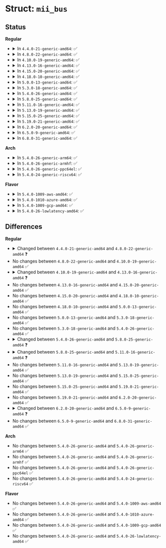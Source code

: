 # Struct: <code>mii_bus</code>

## Status
<b>Regular</b>
<ul>
<li>
<details>
<summary>In <code>4.4.0-21-generic-amd64</code>: ✅</summary>

```c
struct mii_bus {
    struct module * owner;
    const char * name;
    char[17] id;
    void * priv;
    int (*)(struct mii_bus *, int, int) read;
    int (*)(struct mii_bus *, int, int, u16) write;
    int (*)(struct mii_bus *) reset;
    struct mutex mdio_lock;
    struct device * parent;
    enum (anon) state;
    struct device dev;
    struct phy_device *[32] phy_map;
    u32 phy_mask;
    u32 phy_ignore_ta_mask;
    int * irq;
}
```
</details>
</li>
<li>
<details>
<summary>In <code>4.8.0-22-generic-amd64</code>: ✅</summary>

```c
struct mii_bus {
    struct module * owner;
    const char * name;
    char[17] id;
    void * priv;
    int (*)(struct mii_bus *, int, int) read;
    int (*)(struct mii_bus *, int, int, u16) write;
    int (*)(struct mii_bus *) reset;
    struct mutex mdio_lock;
    struct device * parent;
    enum (anon) state;
    struct device dev;
    struct mdio_device *[32] mdio_map;
    u32 phy_mask;
    u32 phy_ignore_ta_mask;
    int[32] irq;
}
```
</details>
</li>
<li>
<details>
<summary>In <code>4.10.0-19-generic-amd64</code>: ✅</summary>

```c
struct mii_bus {
    struct module * owner;
    const char * name;
    char[17] id;
    void * priv;
    int (*)(struct mii_bus *, int, int) read;
    int (*)(struct mii_bus *, int, int, u16) write;
    int (*)(struct mii_bus *) reset;
    struct mutex mdio_lock;
    struct device * parent;
    enum (anon) state;
    struct device dev;
    struct mdio_device *[32] mdio_map;
    u32 phy_mask;
    u32 phy_ignore_ta_mask;
    int[32] irq;
}
```
</details>
</li>
<li>
<details>
<summary>In <code>4.13.0-16-generic-amd64</code>: ✅</summary>

```c
struct mii_bus {
    struct module * owner;
    const char * name;
    char[61] id;
    void * priv;
    int (*)(struct mii_bus *, int, int) read;
    int (*)(struct mii_bus *, int, int, u16) write;
    int (*)(struct mii_bus *) reset;
    struct mutex mdio_lock;
    struct device * parent;
    enum (anon) state;
    struct device dev;
    struct mdio_device *[32] mdio_map;
    u32 phy_mask;
    u32 phy_ignore_ta_mask;
    int[32] irq;
    int reset_delay_us;
    struct gpio_desc * reset_gpiod;
}
```
</details>
</li>
<li>
<details>
<summary>In <code>4.15.0-20-generic-amd64</code>: ✅</summary>

```c
struct mii_bus {
    struct module * owner;
    const char * name;
    char[61] id;
    void * priv;
    int (*)(struct mii_bus *, int, int) read;
    int (*)(struct mii_bus *, int, int, u16) write;
    int (*)(struct mii_bus *) reset;
    struct mutex mdio_lock;
    struct device * parent;
    enum (anon) state;
    struct device dev;
    struct mdio_device *[32] mdio_map;
    u32 phy_mask;
    u32 phy_ignore_ta_mask;
    int[32] irq;
    int reset_delay_us;
    struct gpio_desc * reset_gpiod;
}
```
</details>
</li>
<li>
<details>
<summary>In <code>4.18.0-10-generic-amd64</code>: ✅</summary>

```c
struct mii_bus {
    struct module * owner;
    const char * name;
    char[61] id;
    void * priv;
    int (*)(struct mii_bus *, int, int) read;
    int (*)(struct mii_bus *, int, int, u16) write;
    int (*)(struct mii_bus *) reset;
    struct mutex mdio_lock;
    struct device * parent;
    enum (anon) state;
    struct device dev;
    struct mdio_device *[32] mdio_map;
    u32 phy_mask;
    u32 phy_ignore_ta_mask;
    int[32] irq;
    int reset_delay_us;
    struct gpio_desc * reset_gpiod;
}
```
</details>
</li>
<li>
<details>
<summary>In <code>5.0.0-13-generic-amd64</code>: ✅</summary>

```c
struct mii_bus {
    struct module * owner;
    const char * name;
    char[61] id;
    void * priv;
    int (*)(struct mii_bus *, int, int) read;
    int (*)(struct mii_bus *, int, int, u16) write;
    int (*)(struct mii_bus *) reset;
    struct mutex mdio_lock;
    struct device * parent;
    enum (anon) state;
    struct device dev;
    struct mdio_device *[32] mdio_map;
    u32 phy_mask;
    u32 phy_ignore_ta_mask;
    int[32] irq;
    int reset_delay_us;
    struct gpio_desc * reset_gpiod;
}
```
</details>
</li>
<li>
<details>
<summary>In <code>5.3.0-18-generic-amd64</code>: ✅</summary>

```c
struct mii_bus {
    struct module * owner;
    const char * name;
    char[61] id;
    void * priv;
    int (*)(struct mii_bus *, int, int) read;
    int (*)(struct mii_bus *, int, int, u16) write;
    int (*)(struct mii_bus *) reset;
    struct mutex mdio_lock;
    struct device * parent;
    enum (anon) state;
    struct device dev;
    struct mdio_device *[32] mdio_map;
    u32 phy_mask;
    u32 phy_ignore_ta_mask;
    int[32] irq;
    int reset_delay_us;
    struct gpio_desc * reset_gpiod;
}
```
</details>
</li>
<li>
<details>
<summary>In <code>5.4.0-26-generic-amd64</code>: ✅</summary>

```c
struct mii_bus {
    struct module * owner;
    const char * name;
    char[61] id;
    void * priv;
    int (*)(struct mii_bus *, int, int) read;
    int (*)(struct mii_bus *, int, int, u16) write;
    int (*)(struct mii_bus *) reset;
    struct mutex mdio_lock;
    struct device * parent;
    enum (anon) state;
    struct device dev;
    struct mdio_device *[32] mdio_map;
    u32 phy_mask;
    u32 phy_ignore_ta_mask;
    int[32] irq;
    int reset_delay_us;
    struct gpio_desc * reset_gpiod;
}
```
</details>
</li>
<li>
<details>
<summary>In <code>5.8.0-25-generic-amd64</code>: ✅</summary>

```c
struct mii_bus {
    struct module * owner;
    const char * name;
    char[61] id;
    void * priv;
    int (*)(struct mii_bus *, int, int) read;
    int (*)(struct mii_bus *, int, int, u16) write;
    int (*)(struct mii_bus *) reset;
    struct mdio_bus_stats[32] stats;
    unsigned int is_managed;
    unsigned int is_managed_registered;
    struct mutex mdio_lock;
    struct device * parent;
    enum (anon) state;
    struct device dev;
    struct mdio_device *[32] mdio_map;
    u32 phy_mask;
    u32 phy_ignore_ta_mask;
    int[32] irq;
    int reset_delay_us;
    struct gpio_desc * reset_gpiod;
    struct mutex shared_lock;
    struct phy_package_shared *[32] shared;
}
```
</details>
</li>
<li>
<details>
<summary>In <code>5.11.0-16-generic-amd64</code>: ✅</summary>

```c
struct mii_bus {
    struct module * owner;
    const char * name;
    char[61] id;
    void * priv;
    int (*)(struct mii_bus *, int, int) read;
    int (*)(struct mii_bus *, int, int, u16) write;
    int (*)(struct mii_bus *) reset;
    struct mdio_bus_stats[32] stats;
    struct mutex mdio_lock;
    struct device * parent;
    enum (anon) state;
    struct device dev;
    struct mdio_device *[32] mdio_map;
    u32 phy_mask;
    u32 phy_ignore_ta_mask;
    int[32] irq;
    int reset_delay_us;
    int reset_post_delay_us;
    struct gpio_desc * reset_gpiod;
    enum (anon) probe_capabilities;
    struct mutex shared_lock;
    struct phy_package_shared *[32] shared;
}
```
</details>
</li>
<li>
<details>
<summary>In <code>5.13.0-19-generic-amd64</code>: ✅</summary>

```c
struct mii_bus {
    struct module * owner;
    const char * name;
    char[61] id;
    void * priv;
    int (*)(struct mii_bus *, int, int) read;
    int (*)(struct mii_bus *, int, int, u16) write;
    int (*)(struct mii_bus *) reset;
    struct mdio_bus_stats[32] stats;
    struct mutex mdio_lock;
    struct device * parent;
    enum (anon) state;
    struct device dev;
    struct mdio_device *[32] mdio_map;
    u32 phy_mask;
    u32 phy_ignore_ta_mask;
    int[32] irq;
    int reset_delay_us;
    int reset_post_delay_us;
    struct gpio_desc * reset_gpiod;
    enum (anon) probe_capabilities;
    struct mutex shared_lock;
    struct phy_package_shared *[32] shared;
}
```
</details>
</li>
<li>
<details>
<summary>In <code>5.15.0-25-generic-amd64</code>: ✅</summary>

```c
struct mii_bus {
    struct module * owner;
    const char * name;
    char[61] id;
    void * priv;
    int (*)(struct mii_bus *, int, int) read;
    int (*)(struct mii_bus *, int, int, u16) write;
    int (*)(struct mii_bus *) reset;
    struct mdio_bus_stats[32] stats;
    struct mutex mdio_lock;
    struct device * parent;
    enum (anon) state;
    struct device dev;
    struct mdio_device *[32] mdio_map;
    u32 phy_mask;
    u32 phy_ignore_ta_mask;
    int[32] irq;
    int reset_delay_us;
    int reset_post_delay_us;
    struct gpio_desc * reset_gpiod;
    enum (anon) probe_capabilities;
    struct mutex shared_lock;
    struct phy_package_shared *[32] shared;
}
```
</details>
</li>
<li>
<details>
<summary>In <code>5.19.0-21-generic-amd64</code>: ✅</summary>

```c
struct mii_bus {
    struct module * owner;
    const char * name;
    char[61] id;
    void * priv;
    int (*)(struct mii_bus *, int, int) read;
    int (*)(struct mii_bus *, int, int, u16) write;
    int (*)(struct mii_bus *) reset;
    struct mdio_bus_stats[32] stats;
    struct mutex mdio_lock;
    struct device * parent;
    enum (anon) state;
    struct device dev;
    struct mdio_device *[32] mdio_map;
    u32 phy_mask;
    u32 phy_ignore_ta_mask;
    int[32] irq;
    int reset_delay_us;
    int reset_post_delay_us;
    struct gpio_desc * reset_gpiod;
    enum (anon) probe_capabilities;
    struct mutex shared_lock;
    struct phy_package_shared *[32] shared;
}
```
</details>
</li>
<li>
<details>
<summary>In <code>6.2.0-20-generic-amd64</code>: ✅</summary>

```c
struct mii_bus {
    struct module * owner;
    const char * name;
    char[61] id;
    void * priv;
    int (*)(struct mii_bus *, int, int) read;
    int (*)(struct mii_bus *, int, int, u16) write;
    int (*)(struct mii_bus *) reset;
    struct mdio_bus_stats[32] stats;
    struct mutex mdio_lock;
    struct device * parent;
    enum (anon) state;
    struct device dev;
    struct mdio_device *[32] mdio_map;
    u32 phy_mask;
    u32 phy_ignore_ta_mask;
    int[32] irq;
    int reset_delay_us;
    int reset_post_delay_us;
    struct gpio_desc * reset_gpiod;
    enum (anon) probe_capabilities;
    struct mutex shared_lock;
    struct phy_package_shared *[32] shared;
}
```
</details>
</li>
<li>
<details>
<summary>In <code>6.5.0-9-generic-amd64</code>: ✅</summary>

```c
struct mii_bus {
    struct module * owner;
    const char * name;
    char[61] id;
    void * priv;
    int (*)(struct mii_bus *, int, int) read;
    int (*)(struct mii_bus *, int, int, u16) write;
    int (*)(struct mii_bus *, int, int, int) read_c45;
    int (*)(struct mii_bus *, int, int, int, u16) write_c45;
    int (*)(struct mii_bus *) reset;
    struct mdio_bus_stats[32] stats;
    struct mutex mdio_lock;
    struct device * parent;
    enum (anon) state;
    struct device dev;
    struct mdio_device *[32] mdio_map;
    u32 phy_mask;
    u32 phy_ignore_ta_mask;
    int[32] irq;
    int reset_delay_us;
    int reset_post_delay_us;
    struct gpio_desc * reset_gpiod;
    struct mutex shared_lock;
    struct phy_package_shared *[32] shared;
}
```
</details>
</li>
<li>
<details>
<summary>In <code>6.8.0-31-generic-amd64</code>: ✅</summary>

```c
struct mii_bus {
    struct module * owner;
    const char * name;
    char[61] id;
    void * priv;
    int (*)(struct mii_bus *, int, int) read;
    int (*)(struct mii_bus *, int, int, u16) write;
    int (*)(struct mii_bus *, int, int, int) read_c45;
    int (*)(struct mii_bus *, int, int, int, u16) write_c45;
    int (*)(struct mii_bus *) reset;
    struct mdio_bus_stats[32] stats;
    struct mutex mdio_lock;
    struct device * parent;
    enum (anon) state;
    struct device dev;
    struct mdio_device *[32] mdio_map;
    u32 phy_mask;
    u32 phy_ignore_ta_mask;
    int[32] irq;
    int reset_delay_us;
    int reset_post_delay_us;
    struct gpio_desc * reset_gpiod;
    struct mutex shared_lock;
    struct phy_package_shared *[32] shared;
}
```
</details>
</li>
</ul>
<b>Arch</b>
<ul>
<li>
<details>
<summary>In <code>5.4.0-26-generic-arm64</code>: ✅</summary>

```c
struct mii_bus {
    struct module * owner;
    const char * name;
    char[61] id;
    void * priv;
    int (*)(struct mii_bus *, int, int) read;
    int (*)(struct mii_bus *, int, int, u16) write;
    int (*)(struct mii_bus *) reset;
    struct mutex mdio_lock;
    struct device * parent;
    enum (anon) state;
    struct device dev;
    struct mdio_device *[32] mdio_map;
    u32 phy_mask;
    u32 phy_ignore_ta_mask;
    int[32] irq;
    int reset_delay_us;
    struct gpio_desc * reset_gpiod;
}
```
</details>
</li>
<li>
<details>
<summary>In <code>5.4.0-26-generic-armhf</code>: ✅</summary>

```c
struct mii_bus {
    struct module * owner;
    const char * name;
    char[61] id;
    void * priv;
    int (*)(struct mii_bus *, int, int) read;
    int (*)(struct mii_bus *, int, int, u16) write;
    int (*)(struct mii_bus *) reset;
    struct mutex mdio_lock;
    struct device * parent;
    enum (anon) state;
    struct device dev;
    struct mdio_device *[32] mdio_map;
    u32 phy_mask;
    u32 phy_ignore_ta_mask;
    int[32] irq;
    int reset_delay_us;
    struct gpio_desc * reset_gpiod;
}
```
</details>
</li>
<li>
<details>
<summary>In <code>5.4.0-26-generic-ppc64el</code>: ✅</summary>

```c
struct mii_bus {
    struct module * owner;
    const char * name;
    char[61] id;
    void * priv;
    int (*)(struct mii_bus *, int, int) read;
    int (*)(struct mii_bus *, int, int, u16) write;
    int (*)(struct mii_bus *) reset;
    struct mutex mdio_lock;
    struct device * parent;
    enum (anon) state;
    struct device dev;
    struct mdio_device *[32] mdio_map;
    u32 phy_mask;
    u32 phy_ignore_ta_mask;
    int[32] irq;
    int reset_delay_us;
    struct gpio_desc * reset_gpiod;
}
```
</details>
</li>
<li>
<details>
<summary>In <code>5.4.0-24-generic-riscv64</code>: ✅</summary>

```c
struct mii_bus {
    struct module * owner;
    const char * name;
    char[61] id;
    void * priv;
    int (*)(struct mii_bus *, int, int) read;
    int (*)(struct mii_bus *, int, int, u16) write;
    int (*)(struct mii_bus *) reset;
    struct mutex mdio_lock;
    struct device * parent;
    enum (anon) state;
    struct device dev;
    struct mdio_device *[32] mdio_map;
    u32 phy_mask;
    u32 phy_ignore_ta_mask;
    int[32] irq;
    int reset_delay_us;
    struct gpio_desc * reset_gpiod;
}
```
</details>
</li>
</ul>
<b>Flavor</b>
<ul>
<li>
<details>
<summary>In <code>5.4.0-1009-aws-amd64</code>: ✅</summary>

```c
struct mii_bus {
    struct module * owner;
    const char * name;
    char[61] id;
    void * priv;
    int (*)(struct mii_bus *, int, int) read;
    int (*)(struct mii_bus *, int, int, u16) write;
    int (*)(struct mii_bus *) reset;
    struct mutex mdio_lock;
    struct device * parent;
    enum (anon) state;
    struct device dev;
    struct mdio_device *[32] mdio_map;
    u32 phy_mask;
    u32 phy_ignore_ta_mask;
    int[32] irq;
    int reset_delay_us;
    struct gpio_desc * reset_gpiod;
}
```
</details>
</li>
<li>
<details>
<summary>In <code>5.4.0-1010-azure-amd64</code>: ✅</summary>

```c
struct mii_bus {
    struct module * owner;
    const char * name;
    char[61] id;
    void * priv;
    int (*)(struct mii_bus *, int, int) read;
    int (*)(struct mii_bus *, int, int, u16) write;
    int (*)(struct mii_bus *) reset;
    struct mutex mdio_lock;
    struct device * parent;
    enum (anon) state;
    struct device dev;
    struct mdio_device *[32] mdio_map;
    u32 phy_mask;
    u32 phy_ignore_ta_mask;
    int[32] irq;
    int reset_delay_us;
    struct gpio_desc * reset_gpiod;
}
```
</details>
</li>
<li>
<details>
<summary>In <code>5.4.0-1009-gcp-amd64</code>: ✅</summary>

```c
struct mii_bus {
    struct module * owner;
    const char * name;
    char[61] id;
    void * priv;
    int (*)(struct mii_bus *, int, int) read;
    int (*)(struct mii_bus *, int, int, u16) write;
    int (*)(struct mii_bus *) reset;
    struct mutex mdio_lock;
    struct device * parent;
    enum (anon) state;
    struct device dev;
    struct mdio_device *[32] mdio_map;
    u32 phy_mask;
    u32 phy_ignore_ta_mask;
    int[32] irq;
    int reset_delay_us;
    struct gpio_desc * reset_gpiod;
}
```
</details>
</li>
<li>
<details>
<summary>In <code>5.4.0-26-lowlatency-amd64</code>: ✅</summary>

```c
struct mii_bus {
    struct module * owner;
    const char * name;
    char[61] id;
    void * priv;
    int (*)(struct mii_bus *, int, int) read;
    int (*)(struct mii_bus *, int, int, u16) write;
    int (*)(struct mii_bus *) reset;
    struct mutex mdio_lock;
    struct device * parent;
    enum (anon) state;
    struct device dev;
    struct mdio_device *[32] mdio_map;
    u32 phy_mask;
    u32 phy_ignore_ta_mask;
    int[32] irq;
    int reset_delay_us;
    struct gpio_desc * reset_gpiod;
}
```
</details>
</li>
</ul>

## Differences
<b>Regular</b>
<ul>
<li>
<details>
<summary>Changed between <code>4.4.0-21-generic-amd64</code> and <code>4.8.0-22-generic-amd64</code> ❓</summary>
<ul>
<li>
<b>Field added. </b>
<code>struct mdio_device *[32] mdio_map</code>
</li>
<li>
<b>Field removed. </b>
<code>struct phy_device *[32] phy_map</code>
</li>
<li>
<b>Field type changed. </b>
<code>int * irq</code> ➡️ <code>int[32] irq</code>
</li>
</ul>
</details>
</li>
<li>
No changes between <code>4.8.0-22-generic-amd64</code> and <code>4.10.0-19-generic-amd64</code> ✅
</li>
<li>
<details>
<summary>Changed between <code>4.10.0-19-generic-amd64</code> and <code>4.13.0-16-generic-amd64</code> ❓</summary>
<ul>
<li>
<b>Field added. </b>
<code>int reset_delay_us</code>
</li>
<li>
<b>Field added. </b>
<code>struct gpio_desc * reset_gpiod</code>
</li>
<li>
<b>Field type changed. </b>
<code>char[17] id</code> ➡️ <code>char[61] id</code>
</li>
</ul>
</details>
</li>
<li>
No changes between <code>4.13.0-16-generic-amd64</code> and <code>4.15.0-20-generic-amd64</code> ✅
</li>
<li>
No changes between <code>4.15.0-20-generic-amd64</code> and <code>4.18.0-10-generic-amd64</code> ✅
</li>
<li>
No changes between <code>4.18.0-10-generic-amd64</code> and <code>5.0.0-13-generic-amd64</code> ✅
</li>
<li>
No changes between <code>5.0.0-13-generic-amd64</code> and <code>5.3.0-18-generic-amd64</code> ✅
</li>
<li>
No changes between <code>5.3.0-18-generic-amd64</code> and <code>5.4.0-26-generic-amd64</code> ✅
</li>
<li>
<details>
<summary>Changed between <code>5.4.0-26-generic-amd64</code> and <code>5.8.0-25-generic-amd64</code> ❓</summary>
<ul>
<li>
<b>Field added. </b>
<code>struct mdio_bus_stats[32] stats</code>
</li>
<li>
<b>Field added. </b>
<code>unsigned int is_managed</code>
</li>
<li>
<b>Field added. </b>
<code>unsigned int is_managed_registered</code>
</li>
<li>
<b>Field added. </b>
<code>struct mutex shared_lock</code>
</li>
<li>
<b>Field added. </b>
<code>struct phy_package_shared *[32] shared</code>
</li>
</ul>
</details>
</li>
<li>
<details>
<summary>Changed between <code>5.8.0-25-generic-amd64</code> and <code>5.11.0-16-generic-amd64</code> ❓</summary>
<ul>
<li>
<b>Field added. </b>
<code>int reset_post_delay_us</code>
</li>
<li>
<b>Field added. </b>
<code>enum (anon) probe_capabilities</code>
</li>
<li>
<b>Field removed. </b>
<code>unsigned int is_managed</code>
</li>
<li>
<b>Field removed. </b>
<code>unsigned int is_managed_registered</code>
</li>
</ul>
</details>
</li>
<li>
No changes between <code>5.11.0-16-generic-amd64</code> and <code>5.13.0-19-generic-amd64</code> ✅
</li>
<li>
No changes between <code>5.13.0-19-generic-amd64</code> and <code>5.15.0-25-generic-amd64</code> ✅
</li>
<li>
No changes between <code>5.15.0-25-generic-amd64</code> and <code>5.19.0-21-generic-amd64</code> ✅
</li>
<li>
No changes between <code>5.19.0-21-generic-amd64</code> and <code>6.2.0-20-generic-amd64</code> ✅
</li>
<li>
<details>
<summary>Changed between <code>6.2.0-20-generic-amd64</code> and <code>6.5.0-9-generic-amd64</code> ❓</summary>
<ul>
<li>
<b>Field added. </b>
<code>int (*)(struct mii_bus *, int, int, int) read_c45</code>
</li>
<li>
<b>Field added. </b>
<code>int (*)(struct mii_bus *, int, int, int, u16) write_c45</code>
</li>
<li>
<b>Field removed. </b>
<code>enum (anon) probe_capabilities</code>
</li>
</ul>
</details>
</li>
<li>
No changes between <code>6.5.0-9-generic-amd64</code> and <code>6.8.0-31-generic-amd64</code> ✅
</li>
</ul>
<b>Arch</b>
<ul>
<li>
No changes between <code>5.4.0-26-generic-amd64</code> and <code>5.4.0-26-generic-arm64</code> ✅
</li>
<li>
No changes between <code>5.4.0-26-generic-amd64</code> and <code>5.4.0-26-generic-armhf</code> ✅
</li>
<li>
No changes between <code>5.4.0-26-generic-amd64</code> and <code>5.4.0-26-generic-ppc64el</code> ✅
</li>
<li>
No changes between <code>5.4.0-26-generic-amd64</code> and <code>5.4.0-24-generic-riscv64</code> ✅
</li>
</ul>
<b>Flavor</b>
<ul>
<li>
No changes between <code>5.4.0-26-generic-amd64</code> and <code>5.4.0-1009-aws-amd64</code> ✅
</li>
<li>
No changes between <code>5.4.0-26-generic-amd64</code> and <code>5.4.0-1010-azure-amd64</code> ✅
</li>
<li>
No changes between <code>5.4.0-26-generic-amd64</code> and <code>5.4.0-1009-gcp-amd64</code> ✅
</li>
<li>
No changes between <code>5.4.0-26-generic-amd64</code> and <code>5.4.0-26-lowlatency-amd64</code> ✅
</li>
</ul>
